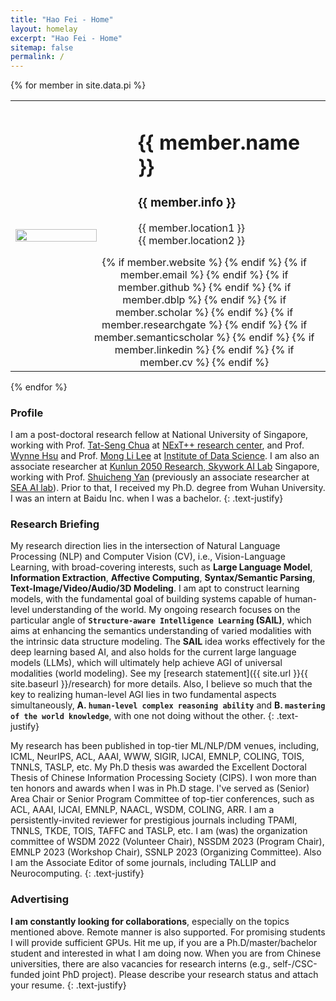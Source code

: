 ```yaml
---
title: "Hao Fei - Home"
layout: homelay
excerpt: "Hao Fei - Home"
sitemap: false
permalink: /
---
```


{% for member in site.data.pi %}

<table>
    <tbody>
        <tr>
            <td width="35%">
              <a id="profile" href="{{site.url}}{{site.baseurl}}/"><img src="{{ site.url }}{{ site.baseurl }}/images/teampic/{{ member.photo }}" class="img-responsive" width="90%" style="block:inline; margin-left:auto; margin-right:auto; margin-top:20px; margin-bottom:20px;" /></a>
            </td>
            <td>
                <div id="toptitle" style="margin-left: 20px">
                    <h1>{{ member.name }} </h1>
                    <h3>{{ member.info }} </h3>
                    {{ member.location1 }}  <br>
                    {{ member.location2 }}  <br>
                    <div style="margin-top: 15px;margin-left: -80px">
                        <center>
                            {% if member.website %}<a href="{{ member.website }}" target="_blank" ><i class="fa fa-home fa-2x"></i></a> {% endif %}
                            {% if member.email %}<a href="mailto:{{ member.email }}" target="_blank"><i class="fa fa-envelope-square fa-2x"></i></a> {% endif %}
                            {% if member.github %} <a href="{{ member.github }}" target="_blank"><i class="fa fa-github-square fa-2x"></i></a> {% endif %}
                            {% if member.dblp %} <a href="{{ member.dblp }}" target="_blank"><i class="ai ai-dblp-square ai-2x"></i></a> {% endif %}
                            {% if member.scholar %} <a href="{{ member.scholar }}" target="_blank"><i class="ai ai-google-scholar-square ai-2x"></i></a> {% endif %}
                            {% if member.researchgate %} <a href="{{ member.researchgate }}" target="_blank"><i class="ai ai-researchgate-square ai-2x"></i></a> {% endif %}
                            {% if member.semanticscholar %} <a href="{{ member.semanticscholar }}" target="_blank"><i class="ai ai-semantic-scholar-square ai-2x"></i></a> {% endif %}
                            {% if member.linkedin %} <a href="{{ member.linkedin }}" target="_blank"><i class="fa fa-linkedin-square fa-2x"></i></a> {% endif %}
                            {% if member.cv %} <a href="{{ member.cv }}" target="_blank"><i class="ai ai-cv-square ai-2x"></i></a> {% endif %}
                        </center>
                    </div>
                </div>
            </td>
        </tr>
    </tbody>
</table>

{% endfor %}



### Profile
I am a post-doctoral research fellow at National University of Singapore, working with Prof. [Tat-Seng Chua](https://www.chuatatseng.com/) at [NExT++ research center](https://www.nextcenter.org/team), and Prof. [Wynne Hsu](https://www.comp.nus.edu.sg/~whsu/) and Prof. [Mong Li Lee](https://www.comp.nus.edu.sg/~leeml/) at [Institute of Data Science](https://ids.nus.edu.sg/).
I am also an associate researcher at [Kunlun 2050 Research, Skywork AI Lab](#) Singapore, working with Prof. [Shuicheng Yan](https://yanshuicheng.info/) (previously an associate researcher at [SEA AI lab](https://sail.sea.com/)).
Prior to that, I received my Ph.D. degree from Wuhan University.
I was an intern at Baidu Inc. when I was a bachelor.
{: .text-justify}


<div style="margin-top: 20px"></div>

### Research Briefing
My research direction lies in the intersection of Natural Language Processing (NLP) and Computer Vision (CV), i.e., Vision-Language Learning,
with broad-covering interests, such as **Large Language Model**, **Information Extraction**, **Affective Computing**, **Syntax/Semantic Parsing**, 
**Text-Image/Video/Audio/3D Modeling**.
I am apt to construct learning models, with the fundamental goal of building systems capable of human-level understanding of the world. 
My ongoing research focuses on the particular angle of **`Structure-aware Intelligence Learning` (SAIL)**, 
which aims at enhancing the semantics understanding of varied modalities with the intrinsic data structure modeling.
The __SAIL__ idea works effectively for the deep learning based AI, and also holds for the current large language models (LLMs), 
which will ultimately help achieve AGI of universal modalities (world modeling).
See my [research statement]({{ site.url }}{{ site.baseurl }}/research) for more details.
Also, I believe so much that the key to realizing human-level AGI lies in two fundamental aspects simultaneously,
**A. `human-level complex reasoning ability`** and **B. `mastering of the world knowledge`**, with one not doing without the other.
{: .text-justify}



My research has been published in top-tier ML/NLP/DM venues, including, ICML, NeurIPS, ACL, AAAI, WWW, SIGIR, IJCAI, EMNLP, COLING, TOIS, TNNLS, TASLP, etc.
My Ph.D thesis was awarded the Excellent Doctoral Thesis of Chinese Information Processing Society (CIPS).
I won more than ten honors and awards when I was in Ph.D stage.
I've served as (Senior) Area Chair or Senior Program Committee of top-tier conferences, such as ACL, AAAI, IJCAI, EMNLP, NAACL, WSDM, COLING, ARR. 
I am a persistently-invited reviewer for prestigious journals including TPAMI, TNNLS, TKDE, TOIS, TAFFC and TASLP, etc.
I am (was) the organization committee of WSDM 2022 (Volunteer Chair), NSSDM 2023 (Program Chair), EMNLP 2023 (Workshop Chair), SSNLP 2023 (Organizing Committee). 
Also I am the Associate Editor of some journals, including TALLIP and Neurocomputing.
{: .text-justify}



<div style="margin-top: 20px"></div>

### Advertising

**I am constantly looking for collaborations**, especially on the topics mentioned above. 
Remote manner is also supported.
For promising students I will provide sufficient GPUs.
Hit me up, if you are a Ph.D/master/bachelor student and interested in what I am doing now.
When you are from Chinese universities, there are also vacancies for research interns (e.g., self-/CSC-funded joint PhD project).
Please describe your research status and attach your resume.
{: .text-justify}

